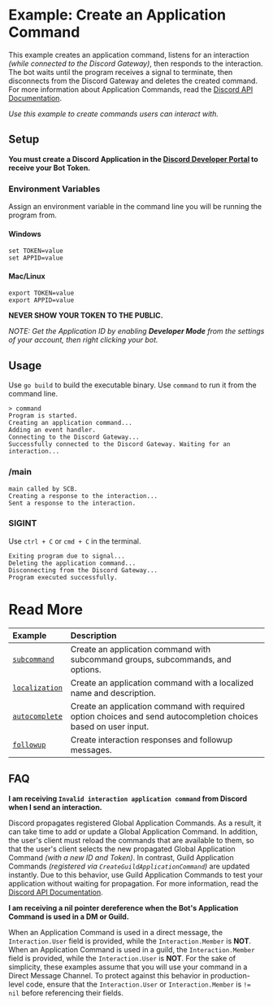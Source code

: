 # Example: Create an Application Command

This example creates an application command, listens for an interaction _(while connected to the Discord Gateway)_, then responds to the interaction. The bot waits until the program receives a signal to terminate, then disconnects from the Discord Gateway and deletes the created command. For more information about Application Commands, read the [Discord API Documentation](https://discord.com/developers/docs/interactions/application-commands#application-commands).

_Use this example to create commands users can interact with._


## Setup

**You must create a Discord Application in the [Discord Developer Portal](https://discord.com/developers/docs/getting-started#creating-an-app) to receive your Bot Token.** 

### Environment Variables

Assign an environment variable in the command line you will be running the program from.

#### Windows

```
set TOKEN=value
set APPID=value
```

#### Mac/Linux

```
export TOKEN=value
export APPID=value
``` 

**NEVER SHOW YOUR TOKEN TO THE PUBLIC.**

_NOTE: Get the Application ID by enabling **Developer Mode** from the settings of your account, then right clicking your bot._

## Usage

Use `go build` to build the executable binary. Use `command` to run it from the command line.

```
> command
Program is started.
Creating an application command...
Adding an event handler.
Connecting to the Discord Gateway...
Successfully connected to the Discord Gateway. Waiting for an interaction...
```

### /main

```
main called by SCB.
Creating a response to the interaction...
Sent a response to the interaction.
```

### SIGINT

Use `ctrl + C` or `cmd + C` in the terminal.

```
Exiting program due to signal...
Deleting the application command...
Disconnecting from the Discord Gateway...
Program executed successfully.
```

# Read More

| Example                                            | Description                                                                                                     |
| :------------------------------------------------- | :-------------------------------------------------------------------------------------------------------------- |
| [`subcommand`](/_examples/command/subcommand/)     | Create an application command with subcommand groups, subcommands, and options.                                 |
| [`localization`](/_examples/command/localization/) | Create an application command with a localized name and description.                                            |
| [`autocomplete`](/_examples/command/autocomplete/) | Create an application command with required option choices and send autocompletion choices based on user input. |
| [`followup`](/_examples/command/followup/)         | Create interaction responses and followup messages.                                                             |

## FAQ

**I am receiving `Invalid interaction application command` from Discord when I send an interaction.**

Discord propagates registered Global Application Commands. As a result, it can take time to add or update a Global Application Command. In addition, the user's client must reload the commands that are available to them, so that the user's client selects the new propagated Global Application Command _(with a new ID and Token)_. In contrast, Guild Application Commands _(registered via `CreateGuildApplicationCommand`)_ are updated instantly. Due to this behavior, use Guild Application Commands to test your application without waiting for propagation. For more information, read the [Discord API Documentation](https://discord.com/developers/docs/interactions/application-commands#registering-a-command).

**I am receiving a nil pointer dereference when the Bot's Application Command is used in a DM or Guild.**

When an Application Command is used in a direct message, the `Interaction.User` field is provided, while the `Interaction.Member` is **NOT**. When an Application Command is used in a guild, the `Interaction.Member` field is provided, while the `Interaction.User` is **NOT**. For the sake of simplicity, these examples assume that you will use your command in a Direct Message Channel. To protect against this behavior in production-level code, ensure that the `Interaction.User` or `Interaction.Member` is `!= nil` before referencing their fields.